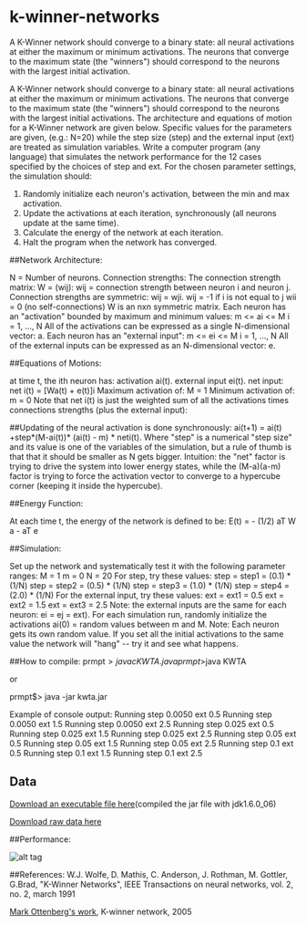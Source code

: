 # k-winner-networks
A K-Winner network should converge to a binary state: all neural activations at either the maximum or minimum activations. The neurons that converge to the maximum state (the "winners") should correspond to the neurons with the largest initial activation.

A K-Winner network should converge to a binary state: all neural activations at either the maximum or minimum activations. The neurons that converge to the maximum state (the "winners") should correspond to the neurons with the largest initial activations.
The architecture and equations of motion for a K-Winner network are given below. Specific values for the parameters are given, (e.g.: N=20) while the step size (step) and the external input (ext) are treated as simulation variables.
Write a computer program (any language) that simulates the network performance for the 12 cases specified by the choices of step and ext.
For the chosen parameter settings, the simulation should:

1. Randomly initialize each neuron's activation, between the min and max activation.
2. Update the activations at each iteration, synchronously (all neurons update at the same time).
3. Calculate the energy of the network at each iteration.
4. Halt the program when the network has converged.
 
##Network Architecture:

N = Number of neurons.
Connection strengths:
The connection strength matrix: W = (wij):
wij = connection strength between neuron i and neuron j.
Connection strengths are symmetric: wij = wji.
wij = -1 if i is not equal to j
wii = 0 (no self-connections)
W is an nxn symmetric matrix.
Each neuron has an "activation" bounded by maximum and minimum values:
m <= ai <= M i = 1, ..., N
All of the activations can be expressed as a single N-dimensional vector: a.
Each neuron has an "external input":
m <= ei <= M i = 1, ..., N
All of the external inputs can be expressed as an N-dimensional vector: e.
 
##Equations of Motions:

at time t, the ith neuron has:
activation ai(t).
external input ei(t).
net input:
net i(t) = [Wa(t) + e(t)]i
Maximum activation of: M = 1
Minimum activation of: m = 0
Note that net i(t) is just the weighted sum of all the activations times connections strengths (plus the external input):
 
##Updating of the neural activation is done synchronously:
ai(t+1) = ai(t) +step*(M-ai(t))* (ai(t) - m) * neti(t).
Where "step" is a numerical "step size" and its value is one of the variables of the simulation, but a rule of thumb is that that it should be smaller as N gets bigger.
Intuition: the "net" factor is trying to drive the system into lower energy states, while the (M-a)(a-m) factor is trying to force the activation vector to converge to a hypercube corner (keeping it inside the hypercube).
 
##Energy Function:

At each time t, the energy of the network is defined to be:
E(t) = - (1/2) aT W a - aT e
 
##Simulation:

Set up the network and systematically test it with the following parameter ranges:
M = 1
m = 0
N = 20
For step, try these values:
step = step1 = (0.1) * (1/N)
step = step2 = (0.5) * (1/N)
step = step3 = (1.0) * (1/N)
step = step4 = (2.0) * (1/N)
For the external input, try these values:
ext = ext1 = 0.5
ext = ext2 = 1.5
ext = ext3 = 2.5
Note: the external inputs are the same for each neuron: ei = ej = ext).
For each simulation run, randomly initialize the activations
ai(0) = random values between m and M.
Note: Each neuron gets its own random value. If you set all the initial activations to the same value the network will "hang" -- try it and see what happens.

##How to compile:
prmpt$>javac KWTA.java
prmpt$>java KWTA
 
or
 
prmpt$> java -jar kwta.jar
 
Example of console output:
Running step 0.0050 ext 0.5
Running step 0.0050 ext 1.5
Running step 0.0050 ext 2.5
Running step 0.025 ext 0.5
Running step 0.025 ext 1.5
Running step 0.025 ext 2.5
Running step 0.05 ext 0.5
Running step 0.05 ext 1.5
Running step 0.05 ext 2.5
Running step 0.1 ext 0.5
Running step 0.1 ext 1.5
Running step 0.1 ext 2.5

## Data 
[Download an executable file here](http://preet.sesolution.com/CSC5542/p1/kwta.jar)(compiled the jar file with jdk1.6.0_06)

[Download raw data here](http://preet.sesolution.com/CSC5542/p1/rawdata.html)

##Performance:

![alt tag](http://preet.sesolution.com/CSC5542/p1/img/energy_ext0.5)

##References:
W.J. Wolfe, D. Mathis, C. Anderson, J. Rothman, M. Gottler, G.Brad, "K-Winner Networks", IEEE Transactions on neural networks, vol. 2, no. 2, march 1991

[Mark Ottenberg's work](http://www.riverrock.org/~mark/edu/csc5542/proj1/), K-winner network, 2005
